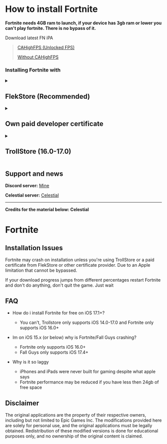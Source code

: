 # How to install Fortnite

**Fortnite needs 4GB ram to launch, if your device has 3gb ram or lower you can't play fortnite. There is no bypass of it.**

Download latest FN iPA
> [CAHighFPS (Unlocked FPS)](https://github.com/vedma1337/EGS-IPA/releases/download/v31.20/Fortnite31.20+CAHighFPS.ipa)
>
> [Without CAHighFPS](https://github.com/vedma1337/EGS-IPA/releases/download/v31.20/Fortnite31.20.ipa)
### Installing Fortnite with

<details>
<summary><h2>FlekStore (Recommended)</h2></summary>

* **You can get your paid developer certificate via [FlekStore](https://flekstore.com/vedma1337) and get premium subscription for 2 months for free and easily install Fortnite via FlekStore**
</details>

<details>
<summary><h2>Own paid developer certificate</h2></summary>

* If you have your own paid developer certificate
Enable these following entitlements if you don't have it (otherwise it will crash):
   - **Extended Virtual Addressing**
   - **Increased Memory Limit**
2. Sign the IPA with your certificate using your preferred signing method.
</details>

<details>
<summary><h2>TrollStore (16.0-17.0)</h2></summary>
   
* You can use [this guide](https://ios.cfw.guide/installing-trollstore) to get TrollStore, after this just install latest ipa
</details>

## Support and news
**Discord server:** [Mine](https://discord.gg/dJRQP8vJPp)

**Celestial server:** [Celestial](https://discord.gg/celestialios)

---
**Credits for the material below: Celestial**

# Fortnite

## Installation Issues
Fortnite may crash on installation unless you're using TrollStore or a paid certificate from FlekStore or other certificate provider. Due to an Apple limitation that cannot be bypassed.

If your download progress jumps from different percentages restart Fortnite and don't do anything, don't quit the game. Just wait

## FAQ

- How do i install Fortnite for free on iOS 17.1+?
  - You can't, Trollstore only supports iOS 14.0-17.0 and Fortnite only supports iOS 16.0+

- Im on iOS 15.x (or below) why is Fortnite/Fall Guys crashing?
  - Fortnite only supports iOS 16.0+
  - Fall Guys only supports iOS 17.4+

- Why is it so laggy
  - iPhones and iPads were never built for gaming despite what apple says
  - Fortnite performance may be reduced if you have less then 24gb of free space

## Disclaimer
The original applications are the property of their respective owners, including but not limited to Epic Games Inc. The modifications provided here are solely for personal use, and the original applications must be legally obtained. Redistribution of these modified versions is done for educational purposes only, and no ownership of the original content is claimed.
